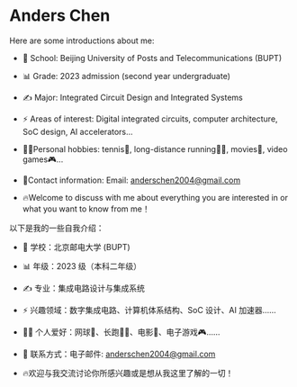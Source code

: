 # Anders Chen

Here are some introductions about me:

- 🏫 School: Beijing University of Posts and Telecommunications (BUPT)
- 📊 Grade: 2023 admission (second year undergraduate)
- ✍ Major: Integrated Circuit Design and Integrated Systems
- ⚡ Areas of interest: Digital integrated circuits, computer architecture,
SoC design, AI accelerators...
- 🙋‍♂️Personal hobbies: tennis🎾, long-distance running🏃‍♂️, movies🎥, video games🎮...
- 📧Contact information: Email: anderschen2004@gmail.com

- 🔥Welcome to discuss with me about everything you are interested in or what you want to know from me！

以下是我的一些自我介绍：

- 🏫 学校：北京邮电大学 (BUPT)
- 📊 年级：2023 级（本科二年级）
- ✍ 专业：集成电路设计与集成系统
- ⚡ 兴趣领域：数字集成电路、计算机体系结构、SoC 设计、AI 加速器……
- 🙋‍♂️ 个人爱好：网球🎾、长跑🏃‍♂️、电影🎥、电子游戏🎮……
- 📧 联系方式：电子邮件: anderschen2004@gmail.com

- 🔥欢迎与我交流讨论你所感兴趣或是想从我这里了解的一切！

